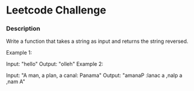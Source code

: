 # Leetcode Challenge
### Description
Write a function that takes a string as input and returns the string reversed.

Example 1:

Input: "hello"
Output: "olleh"
Example 2:

Input: "A man, a plan, a canal: Panama"
Output: "amanaP :lanac a ,nalp a ,nam A"
